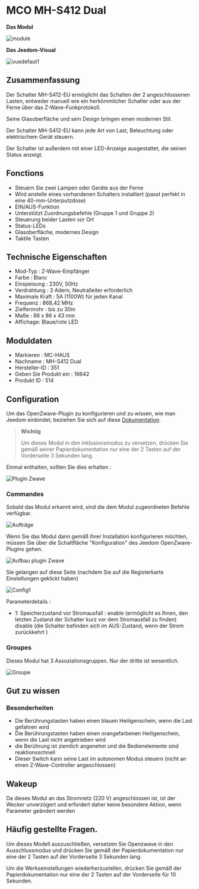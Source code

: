 # MCO MH-S412 Dual

**Das Modul**

![module](images/mco.mhs412/module.jpg)

**Das Jeedom-Visual**

![vuedefaut1](images/mco.mhs412/vuedefaut1.jpg)

## Zusammenfassung

Der Schalter MH-S412-EU ermöglicht das Schalten der 2 angeschlossenen Lasten, entweder manuell wie ein herkömmlicher Schalter oder aus der Ferne über das Z-Wave-Funkprotokoll.

Seine Glasoberfläche und sein Design bringen einen modernen Stil.

Der Schalter MH-S412-EU kann jede Art von Last, Beleuchtung oder elektrischem Gerät steuern.

Der Schalter ist außerdem mit einer LED-Anzeige ausgestattet, die seinen Status anzeigt.

## Fonctions

-   Steuern Sie zwei Lampen oder Geräte aus der Ferne
-   Wird anstelle eines vorhandenen Schalters installiert (passt perfekt in eine 40-mm-Unterputzdose)
-   EIN/AUS-Funktion
-   Unterstützt Zuordnungsbefehle (Gruppe 1 und Gruppe 2)
-   Steuerung beider Lasten vor Ort
-   Status-LEDs
-   Glasoberfläche, modernes Design
-   Taktile Tasten

## Technische Eigenschaften

-   Mod-Typ : Z-Wave-Empfänger
-   Farbe : Blanc
-   Einspeisung : 230V, 50Hz
-   Verdrahtung : 3 Adern, Neutralleiter erforderlich
-   Maximale Kraft : 5A (1100W) für jeden Kanal
-   Frequenz : 868,42 MHz
-   Zielfernrohr : bis zu 30m
-   Maße : 86 x 86 x 43 mm
-   Affichage: Blaue/rote LED

## Moduldaten

-   Markieren : MC-HAUS
-   Nachname : MH-S412 Dual
-   Hersteller-ID : 351
-   Geben Sie Produkt ein : 16642
-   Produkt ID : 514

## Configuration

Um das OpenZwave-Plugin zu konfigurieren und zu wissen, wie man Jeedom einbindet, beziehen Sie sich auf diese [Dokumentation](https://doc.jeedom.com/de_DE/plugins/automation%20protocol/openzwave/).

> **Wichtig**
>
> Um dieses Modul in den Inklusionsmodus zu versetzen, drücken Sie gemäß seiner Papierdokumentation nur eine der 2 Tasten auf der Vorderseite 3 Sekunden lang.

Einmal enthalten, sollten Sie dies erhalten :

![Plugin Zwave](images/mco.mhs412/information.jpg)

### Commandes

Sobald das Modul erkannt wird, sind die dem Modul zugeordneten Befehle verfügbar.

![Aufträge](images/mco.mhs412/commandes.jpg)

Wenn Sie das Modul dann gemäß Ihrer Installation konfigurieren möchten, müssen Sie über die Schaltfläche "Konfiguration" des Jeedom OpenZwave-Plugins gehen.

![Aufbau plugin Zwave](images/plugin/bouton_configuration.jpg)

Sie gelangen auf diese Seite (nachdem Sie auf die Registerkarte Einstellungen geklickt haben)

![Config1](images/mco.mhs412/config1.jpg)

Parameterdetails :

-   1: Speicherzustand vor Stromausfall : enable (ermöglicht es Ihnen, den letzten Zustand der Schalter kurz vor dem Stromausfall zu finden) disable (die Schalter befinden sich im AUS-Zustand, wenn der Strom zurückkehrt )

### Groupes

Dieses Modul hat 3 Assoziationsgruppen. Nur der dritte ist wesentlich.

![Groupe](images/mco.mhs412/groupe.jpg)

## Gut zu wissen

### Besonderheiten

- Die Berührungstasten haben einen blauen Heiligenschein, wenn die Last gefahren wird
- Die Berührungstasten haben einen orangefarbenen Heiligenschein, wenn die Last nicht angetrieben wird
- die Berührung ist ziemlich angenehm und die Bedienelemente sind reaktionsschnell
- Dieser Switch kann seine Last im autonomen Modus steuern (nicht an einen Z-Wave-Controller angeschlossen)

## Wakeup

Da dieses Modul an das Stromnetz (220 V) angeschlossen ist, ist der Wecker unverzögert und erfordert daher keine besondere Aktion, wenn Parameter geändert werden

## Häufig gestellte Fragen.

Um dieses Modell auszuschließen, versetzen Sie Openzwave in den Ausschlussmodus und drücken Sie gemäß der Papierdokumentation nur eine der 2 Tasten auf der Vorderseite 3 Sekunden lang.

Um die Werkseinstellungen wiederherzustellen, drücken Sie gemäß der Papierdokumentation nur eine der 2 Tasten auf der Vorderseite für 10 Sekunden.
